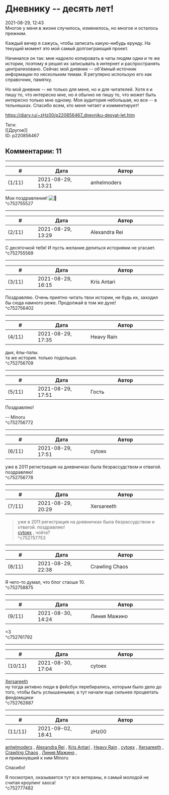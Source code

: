 Дневнику -- десять лет!
=======================

  
2021-08-29, 12:43  
 Многое у меня в жизни случилось, изменилось, но многое и осталось прежним.   
   
 Каждый вечер я сажусь, чтобы записать какую-нибудь ерунду. На текущий момент это мой самый долгоиграющий проект.   
   
 Начинался он так: мне надоело копировать в чаты людям одни и те же истории, поэтому я решил их записывать в интернет и распространять централизовано. Сейчас мой дневник -- об'ёмный источник информации по нескольким темам. Я регулярно использую его как справочник, памятку.   
   
 Но мой дневник -- не только для меня, но и для читателей. Хотя я и пишу то, что интересно мне, но я обычно не пишу то, что может быть интересно только мне одному. Моя аудитория небольшая, но все -- в тельняшках. Спасибо всем, кто меня читает и комментирует!   
  
<https://diary.ru/~zHz00/p220856467_dnevniku-desyat-let.htm>  
  
Теги:  
[[Другое]]  
ID: p220856467  


Комментарии: 11
---------------

  


---



|         #         |              Дата              |                     Автор                     |           ID           |
| --- | --- | --- | --- |
| (1/11) | 2021-08-29, 13:21 | anhelmoders | c752755527 |

  
 Мои поздравления! ![:beer:](//diary.ru/picture/1210.gif)   
 ^c752755527

---



|         #         |              Дата              |                     Автор                     |           ID           |
| --- | --- | --- | --- |
| (2/11) | 2021-08-29, 13:29 | Alexandra Rei | c752755569 |

  
 С десяточкой тебя! И пусть желание делиться историями не угасает.   
 ^c752755569

---



|         #         |              Дата              |                     Автор                     |           ID           |
| --- | --- | --- | --- |
| (3/11) | 2021-08-29, 16:15 | Kris Antari | c752756402 |

  
 Поздравляю. Очень приятно читать твои истории, не будь их, заходил бы сюда намного реже. Продолжай в том же духе!   
 ^c752756402

---



|         #         |              Дата              |                     Автор                     |           ID           |
| --- | --- | --- | --- |
| (4/11) | 2021-08-29, 17:35 | Heavy Rain | c752756709 |

  
 дык, ёлы-палы.   
 та же история. только подольше.   
 ^c752756709

---



|         #         |              Дата              |                     Автор                     |           ID           |
| --- | --- | --- | --- |
| (5/11) | 2021-08-29, 17:51 | Гость | c752756772 |

  
 Поздравляю!   
   
 -- Minoru   
 ^c752756772

---



|         #         |              Дата              |                     Автор                     |           ID           |
| --- | --- | --- | --- |
| (6/11) | 2021-08-29, 17:51 | cytoex | c752756778 |

  
 уже в 2011 регистрация на дневничках была безрассудством и отвагой. поздравляю!   
 ^c752756778

---



|         #         |              Дата              |                     Автор                     |           ID           |
| --- | --- | --- | --- |
| (7/11) | 2021-08-29, 20:29 | Xersareeth | c752757753 |

  
 > уже в 2011 регистрация на дневничках была безрассудством и отвагой. поздравляю!   
  [cytoex](https://citoex.diary.ru "Только это красиво и только в этом есть смысл")  , чойта?   
 ^c752757753

---



|         #         |              Дата              |                     Автор                     |           ID           |
| --- | --- | --- | --- |
| (8/11) | 2021-08-29, 22:38 | Crawling Chaos | c752758875 |

  
 Я чего-то думал, что блог стаоше 10.   
 ^c752758875

---



|         #         |              Дата              |                     Автор                     |           ID           |
| --- | --- | --- | --- |
| (9/11) | 2021-08-30, 14:24 | Линия Мажино | c752761792 |

  
 <3   
 ^c752761792

---



|         #         |              Дата              |                     Автор                     |           ID           |
| --- | --- | --- | --- |
| (10/11) | 2021-08-30, 17:04 | cytoex | c752762687 |

  
  [Xersareeth](https://BurrowDeclassified.diary.ru "One more fang")    
 ну тогда активно люди в фейсбук перебирались, которым было дело до того, чтобы быть услышанными; а тут начали еще сильнее процветать фендомщики   
 ^c752762687

---



|         #         |              Дата              |                     Автор                     |           ID           |
| --- | --- | --- | --- |
| (11/11) | 2021-09-02, 18:41 | zHz00 | c752777482 |

  
  [anhelmoders](https://anhelmoders.diary.ru "No plans. Only wonders.")  ,  [Alexandra Rei](https://Alexandra-world.diary.ru "[REAL]")  ,  [Kris Antari](https://Kris-Antari.diary.ru "Animus Vox")  ,  [Heavy Rain](https://kogacz.diary.ru "emotional weather report")  ,  [cytoex](https://citoex.diary.ru "Только это красиво и только в этом есть смысл")  ,  [Xersareeth](https://BurrowDeclassified.diary.ru "One more fang")  ,  [Crawling Chaos](https://degozaru.diary.ru "Фундаментальная ошибка атрибуции")  ,  [Линия Мажино](https://mortan.diary.ru "воин в поле")  ,   
 и примкнувший к ним Minoru   
   
 Спасибо!   
   
 Я посмотрел, оказывается тут все ветераны, я самый молодой не считая кроулинг хаоса!   
 ^c752777482